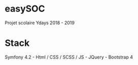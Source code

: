 # easySOC
Projet scolaire Ydays 2018 - 2019

# Stack
Symfony 4.2 - Html / CSS / SCSS / JS - JQuery - Bootstrap 4
